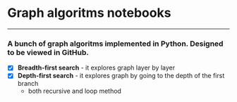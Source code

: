 # Graph algoritms notebooks
___________________________
### A bunch of graph algoritms implemented in Python. Designed to be viewed in GitHub.
- [x] __Breadth-first search__ - it explores graph layer by layer
- [x] __Depth-first search__ - it explores graph by going to the depth of the first branch
  - both recursive and loop method
